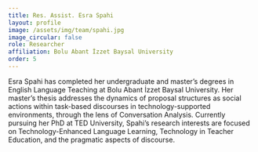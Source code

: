 ```yaml
---
title: Res. Assist. Esra Spahi
layout: profile
image: /assets/img/team/spahi.jpg
image_circular: false
role: Researcher
affiliation: Bolu Abant İzzet Baysal University
order: 5
---
```

Esra Spahi has completed her undergraduate and master’s degrees in English Language Teaching at Bolu Abant İzzet Baysal University. Her master’s thesis addresses the dynamics of proposal structures as social actions within task-based discourses in technology-supported environments, through the lens of Conversation Analysis. Currently pursuing her PhD at TED University, Spahi’s research interests are focused on Technology-Enhanced Language Learning, Technology in Teacher Education, and the pragmatic aspects of discourse.